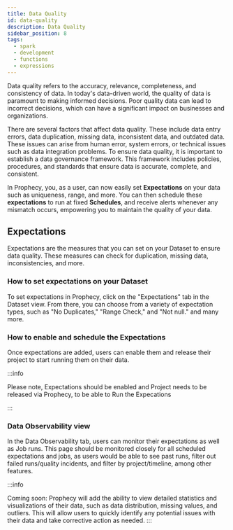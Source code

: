 ```yaml
---
title: Data Quality
id: data-quality
description: Data Quality
sidebar_position: 8
tags:
  - spark
  - development
  - functions
  - expressions
---
```


Data quality refers to the accuracy, relevance, completeness, and consistency of data. In today's data-driven world, the quality of data is paramount to making informed decisions. Poor quality data can lead to incorrect decisions, which can have a significant impact on businesses and organizations.

There are several factors that affect data quality. These include data entry errors, data duplication, missing data, inconsistent data, and outdated data. These issues can arise from human error, system errors, or technical issues such as data integration problems.
To ensure data quality, it is important to establish a data governance framework. This framework includes policies, procedures, and standards that ensure data is accurate, complete, and consistent.

In Prophecy, you, as a user, can now easily set **Expectations** on your data such as uniqueness, range, and more. You can then schedule these **expectations** to run at fixed **Schedules**, and receive alerts whenever any mismatch occurs, empowering you to maintain the quality of your data.

## Expectations

Expectations are the measures that you can set on your Dataset to ensure data quality. These measures can check for duplication, missing data, inconsistencies, and more.

### How to set expectations on your Dataset

To set expectations in Prophecy, click on the "Expectations" tab in the Dataset view. From there, you can choose from a variety of expectation types, such as "No Duplicates," "Range Check," and "Not null." and many more.

### How to enable and schedule the Expectations

Once expectations are added, users can enable them and release their project to start running them on their data.

:::info

Please note, Expectations should be enabled and Project needs to be released via Prophecy, to be able to Run the Expecations

:::

### Data Observability view

In the Data Observability tab, users can monitor their expectations as well as Job runs. This page should be monitored closely for all scheduled expectations and jobs, as users would be able to see past runs, filter out failed runs/quality incidents, and filter by project/timeline, among other features.

:::info

Coming soon: Prophecy will add the ability to view detailed statistics and visualizations of their data, such as data distribution, missing values, and outliers. This will allow users to quickly identify any potential issues with their data and take corrective action as needed.
:::
